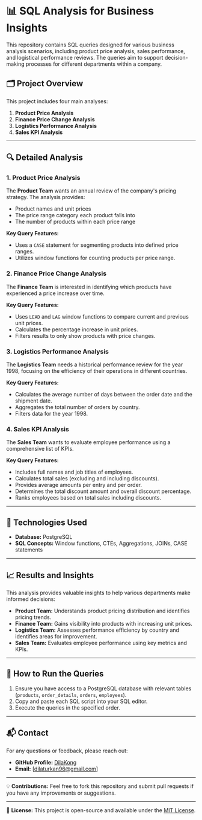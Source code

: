 # 📊 SQL Analysis for Business Insights

This repository contains SQL queries designed for various business analysis scenarios, including product price analysis, sales performance, and logistical performance reviews. The queries aim to support decision-making processes for different departments within a company.

## 🗂️ Project Overview

This project includes four main analyses:

1. **Product Price Analysis**
2. **Finance Price Change Analysis**
3. **Logistics Performance Analysis**
4. **Sales KPI Analysis**

---

## 🔍 Detailed Analysis

### 1. Product Price Analysis

The **Product Team** wants an annual review of the company's pricing strategy. The analysis provides:

- Product names and unit prices
- The price range category each product falls into
- The number of products within each price range

**Key Query Features:**
- Uses a `CASE` statement for segmenting products into defined price ranges.
- Utilizes window functions for counting products per price range.

### 2. Finance Price Change Analysis

The **Finance Team** is interested in identifying which products have experienced a price increase over time.

**Key Query Features:**
- Uses `LEAD` and `LAG` window functions to compare current and previous unit prices.
- Calculates the percentage increase in unit prices.
- Filters results to only show products with price changes.

### 3. Logistics Performance Analysis

The **Logistics Team** needs a historical performance review for the year 1998, focusing on the efficiency of their operations in different countries.

**Key Query Features:**
- Calculates the average number of days between the order date and the shipment date.
- Aggregates the total number of orders by country.
- Filters data for the year 1998.

### 4. Sales KPI Analysis

The **Sales Team** wants to evaluate employee performance using a comprehensive list of KPIs.

**Key Query Features:**
- Includes full names and job titles of employees.
- Calculates total sales (excluding and including discounts).
- Provides average amounts per entry and per order.
- Determines the total discount amount and overall discount percentage.
- Ranks employees based on total sales including discounts.

---

## 📑 Technologies Used

- **Database:** PostgreSQL
- **SQL Concepts:** Window functions, CTEs, Aggregations, JOINs, CASE statements

---

## 📈 Results and Insights

This analysis provides valuable insights to help various departments make informed decisions:

- **Product Team:** Understands product pricing distribution and identifies pricing trends.
- **Finance Team:** Gains visibility into products with increasing unit prices.
- **Logistics Team:** Assesses performance efficiency by country and identifies areas for improvement.
- **Sales Team:** Evaluates employee performance using key metrics and KPIs.

---

## 🚀 How to Run the Queries

1. Ensure you have access to a PostgreSQL database with relevant tables (`products`, `order_details`, `orders`, `employees`).
2. Copy and paste each SQL script into your SQL editor.
3. Execute the queries in the specified order.

---

## 📬 Contact

For any questions or feedback, please reach out:

- **GitHub Profile:** [DilaKong](#)
- **Email:** [dilaturkan96@gmail.com]

---

💡 **Contributions:** Feel free to fork this repository and submit pull requests if you have any improvements or suggestions.

---

📝 **License:** This project is open-source and available under the [MIT License](LICENSE).
